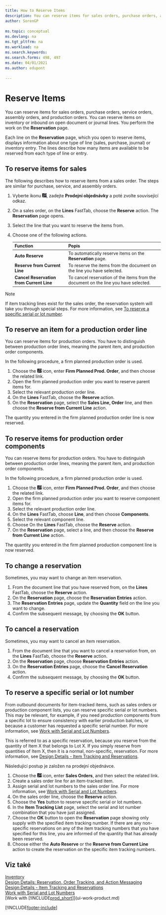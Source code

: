 ```yaml
---
title: How to Reserve Items
description: You can reserve items for sales orders, purchase orders, and production orders. You can reserve items on inventory or inbound on open document lines.
author: SorenGP

ms.topic: conceptual
ms.devlang: na
ms.tgt_pltfrm: na
ms.workload: na
ms.search.keywords:
ms.search.forms: 498, 497
ms.date: 04/01/2021
ms.author: edupont

---
```

# Reserve Items
You can reserve items for sales orders, purchase orders, service orders, assembly orders, and production orders. You can reserve items on inventory or inbound on open document or journal lines. You perform the work on the **Reservation** page.

Each line on the **Reservation** page, which you open to reserve items, displays information about one type of line (sales, purchase, journal) or inventory entry. The lines describe how many items are available to be reserved from each type of line or entry.

## To reserve items for sales
The following describes how to reserve items from a sales order. The steps are similar for purchase, service, and assembly orders.
1. Vyberte ikonu ![Žárovky, která otevře funkci Řekněte mi](media/ui-search/search_small.png "Řekněte mi, co chcete dělat"), zadejte **Prodejní objednávky** a poté zvolte související odkaz.
2. On a sales order, on the **Lines** FastTab, choose the **Reserve** action. The **Reservation** page opens.
3. Select the line that you want to reserve the items from.
4. Choose one of the following actions.

   | **Function** | **Popis** |
   |------------------|---------------------|  
   | **Auto Reserve** | To automatically reserve items on the **Reservation** page. |
   | **Reserve from Current Line** | To reserve the items from the document on the line you have selected. |
   | **Cancel Reservation from Current Line** | To cancel reservation of the items from the document on the line you have selected. |

> [!NOTE]  
> If item tracking lines exist for the sales order, the reservation system will take you through special steps. For more information, see [To reserve a specific serial or lot number](inventory-how-to-reserve-items.md#to-reserve-a-specific-serial-or-lot-number).

## To reserve an item for a production order line
You can reserve items for production orders. You have to distinguish between production order lines, meaning the parent item, and production order components.

In the following procedure, a firm planned production order is used.
1. Choose the ![Lightbulb that opens the Tell Me feature.](media/ui-search/search_small.png "Tell me what you want to do") icon, enter **Firm Planned Prod. Order**, and then choose the related link.
2. Open the firm planned production order you want to reserve parent items for.
3. Select the relevant production order line.
4. On the **Lines** FastTab, choose the **Reserve** action.
5. On the **Reservation** page, select the **Sales Line, Order** line, and then choose the **Reserve from Current Line** action.

The quantity you entered in the firm planned production order line is now reserved.

## To reserve items for production order components
You can reserve items for production orders. You have to distinguish between production order lines, meaning the parent item, and production order components.

In the following procedure, a firm planned production order is used.
1. Choose the ![Lightbulb that opens the Tell Me feature.](media/ui-search/search_small.png "Tell me what you want to do") icon, enter **Firm Planned Prod. Order**, and then choose the related link.
2. Open the firm planned production order you want to reserve component items for.
3. Select the relevant production order line.
4. On the **Lines** FastTab, choose **Line**, and then choose **Components**.
5. Select the relevant component line.
6. Choose On the **Lines** FastTab, choose the **Reserve** action.
7. On the **Reservation** page, select a line, and then choose the **Reserve from Current Line** action.

The quantity you entered in the firm planned production component line is now reserved.

## To change a reservation
Sometimes, you may want to change an item reservation.
1. From the document line that you have reserved from, on the **Lines** FastTab, choose the **Reserve** action.
2. On the **Reservation** page, choose the **Reservation Entries** action.
3. The **Reservation Entries** page, update the **Quantity** field on the line you want to change.
4. Confirm the subsequent message, by choosing the **OK** button.

## To cancel a reservation
Sometimes, you may want to cancel an item reservation.
1. From the document line that you want to cancel a reservation from, on the **Lines** FastTab, choose the **Reserve** action.
2. On the **Reservation** page, choose **Reservation Entries** action.
3. On the **Reservation Entries** page, choose the **Cancel Reservation** action.
4. Confirm the subsequent message, by choosing the **OK** button.

## To reserve a specific serial or lot number
From outbound documents for item-tracked items, such as sales orders or production component lists, you can reserve specific serial or lot numbers. This may be relevant, for example, if you need production components from a specific lot to ensure consistency with earlier production batches, or because a customer has requested a specific serial number. For more information, see [Work with Serial and Lot Numbers](inventory-how-work-item-tracking.md).

This is referred to as a specific reservation, because you reserve from the quantity of  Item X that belongs to Lot X. If you simply reserve from quantities of Item X, then it is a normal, non-specific, reservation. For more information, see [Design Details - Item Tracking and Reservations](design-details-item-tracking-and-reservations.md).

Následující postup je založen na prodejní objednávce.
1. Choose the ![Lightbulb that opens the Tell Me feature.](media/ui-search/search_small.png "Tell me what you want to do") icon, enter **Sales Orders**, and then select the related link.
2. Create a sales order line for an item-tracked item.
3. Assign serial and lot numbers to the sales order line. For more information, see [Work with Serial and Lot Numbers](inventory-how-work-item-tracking.md).
4. On the sales order line, choose the **Reserve** action.
5. Choose the **Yes** button to reserve specific serial or lot numbers.
6. In the   **Item Tracking List** page, select the serial and lot number combination that you have just assigned.
7. Choose the **OK** button to open the **Reservation** page showing only supply with the specified item tracking number. If there are any non-specific reservations on any of the item tracking numbers that you have specified for this line, you are informed of the quantity that has already been reserved.
8. Choose either the **Auto Reserve** or the **Reserve from Current Line** action to create the reservation on the specific item tracking numbers.

## Viz také
[Inventory](inventory-manage-inventory.md)  
[Design Details: Reservation, Order Tracking, and Action Messaging](design-details-reservation-order-tracking-and-action-messaging.md)  
[Design Details - Item Tracking and Reservations](design-details-item-tracking-and-reservations.md)  
[Work with Serial and Lot Numbers](inventory-how-work-item-tracking.md)  
[Work with [!INCLUDE[prod_short](includes/prod_short.md)]](ui-work-product.md)


[!INCLUDE[footer-include](includes/footer-banner.md)]